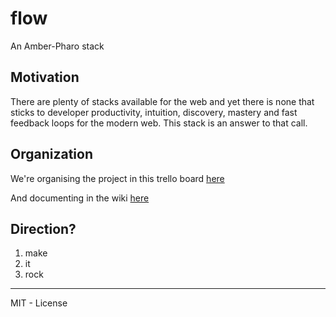flow
====

An Amber-Pharo stack

## Motivation

There are plenty of stacks available for the web and yet there is none that sticks to developer productivity, intuition, discovery, mastery and fast feedback loops for the modern web. This stack is an answer to that call.

## Organization

We're organising the project in this trello board [here](https://trello.com/b/oQ17lPpV/flow)

And documenting in the wiki [here](https://github.com/sebastianconcept/flow/wiki)

## Direction?

1. make 
2. it
3. rock

____

MIT - License